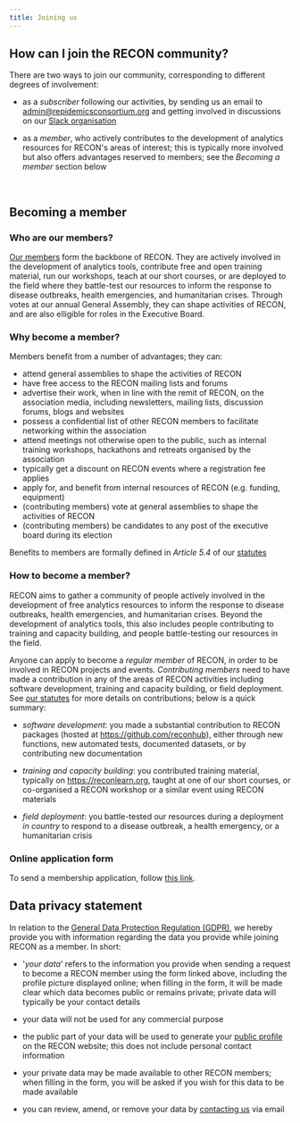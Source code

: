 ```yaml
---
title: Joining us
---
```



## How can I join the RECON community?

There are two ways to join our community, corresponding to different degrees of
involvement:

- as a *subscriber* following our activities, by sending us an email to admin@repidemicsconsortium.org
and getting involved in discussions on our
[Slack organisation](https://reconhub.slack.com)

- as a *member*, who actively contributes to the development of analytics
  resources for RECON's areas of interest; this is typically more involved but
  also offers advantages reserved to members; see the *Becoming a member*
  section below


<br>

## Becoming a member

### Who are our members?

[Our members](../people) form the backbone of RECON. They are actively involved in the
development of analytics tools, contribute free and open training material, run
our workshops, teach at our short courses, or are deployed to the field where
they battle-test our resources to inform the response to disease outbreaks,
health emergencies, and humanitarian crises. Through votes at our annual General
Assembly, they can shape activities of RECON, and are also elligible for roles
in the Executive Board. 


### Why become a member?

Members benefit from a number of advantages; they can:

- attend general assemblies to shape the activities of RECON
- have free access to the RECON mailing lists and forums
- advertise their work, when in line with the remit of RECON, on the association
  media, including newsletters, mailing lists, discussion forums, blogs and
  websites
- possess a confidential list of other RECON members to facilitate networking
  within the association
- attend meetings not otherwise open to the public, such as internal training
  workshops, hackathons and retreats organised by the association
- typically get a discount on RECON events where a registration fee applies
- apply for, and benefit from internal resources of RECON (e.g. funding,
  equipment)
- (contributing members) vote at general assemblies to shape the activities of RECON
- (contributing members) be candidates to any post of the executive board during its election

Benefits to members are formally defined in *Article 5.4* of our 
[statutes](documents/statutes_en_1.2.pdf)



### How to become a member?

RECON aims to gather a community of people actively involved in the development
of free analytics resources to inform the response to disease outbreaks, health
emergencies, and humanitarian crises. Beyond the development of analytics tools,
this also includes people contributing to training and capacity building, and
people battle-testing our resources in the field.


Anyone can apply to become a *regular member* of RECON, in order to be involved in
RECON projects and events. *Contributing members* need to have made a contribution
in any of the areas of RECON activities including software development, training
and capacity building, or field deployment. See 
[our statutes](https://www.repidemicsconsortium.org/documents/statutes_en_1.2.pdf) 
for more details on contributions; below is a quick summary:

- *software development*: you made a substantial contribution to RECON packages
  (hosted at https://github.com/reconhub), either through new functions, new
  automated tests, documented datasets, or by contributing new documentation
  
- *training and capacity building*: you contributed training material,
  typically on https://reconlearn.org, taught at one of our short courses, or
  co-organised a RECON workshop or a similar event using RECON materials
  
- *field deployment*: you battle-tested our resources during a deployment *in
  country* to respond to a disease outbreak, a health emergency, or a
  humanitarian crisis


### Online application form

To send a membership application, follow [this link](https://forms.gle/jew2yFz4HYTYJVKg6).


## Data privacy statement

In relation to the
[General Data Protection Regulation (GDPR)](https://ico.org.uk/for-organisations/guide-to-the-general-data-protection-regulation-gdpr/individual-rights/),
we hereby provide you with information regarding the data you provide while
joining RECON as a member. In short:

- '*your data*' refers to the information you provide when sending a request to
  become a RECON member using the form linked above, including the profile
  picture displayed online; when filling in the form, it will be made clear
  which data becomes public or remains private; private data will typically be
  your contact details
  
- your data will not be used for any commercial purpose

- the public part of your data will be used to generate your
  [public profile](../people) on the RECON
  website; this does not include personal contact information

- your private data may be made available to other RECON members; when filling
  in the form, you will be asked if you wish for this data to be made available

- you can review, amend, or remove your data by [contacting us](../contact) via
  email
  

